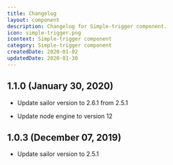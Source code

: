 ```yaml
---
title: Changelog
layout: component
description: Changelog for Simple-trigger component.
icon: simple-trigger.png
icontext: Simple-trigger component
category: Simple-trigger component
createdDate: 2020-01-02
updatedDate: 2020-01-30
---
```


## 1.1.0 (January 30, 2020)

* Update sailor version to 2.6.1 from 2.5.1

* Update node engine to version 12

## 1.0.3 (December 07, 2019)

* Update sailor version to 2.5.1
